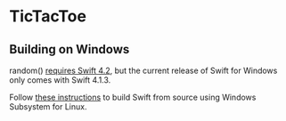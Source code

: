 # TicTacToe

## Building on Windows

random() [requires Swift 4.2](https://github.com/apple/swift-evolution/blob/master/proposals/0202-random-unification.md), but the current release of Swift for Windows only comes with Swift 4.1.3.

Follow [these instructions](https://github.com/apple/swift/blob/master/docs/WindowsSubsystemForLinux.md) to build Swift from source using Windows Subsystem for Linux.
